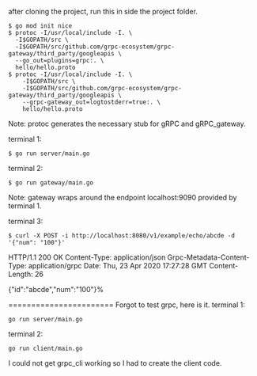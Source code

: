 after cloning the project, run this in side the project folder.
```
$ go mod init nice
$ protoc -I/usr/local/include -I. \
  -I$GOPATH/src \  
  -I$GOPATH/src/github.com/grpc-ecosystem/grpc-gateway/third_party/googleapis \
  --go_out=plugins=grpc:. \
  hello/hello.proto  
$ protoc -I/usr/local/include -I. \
    -I$GOPATH/src \
    -I$GOPATH/src/github.com/grpc-ecosystem/grpc-gateway/third_party/googleapis \
    --grpc-gateway_out=logtostderr=true:. \
    hello/hello.proto
```
Note: protoc generates the necessary stub for gRPC and gRPC_gateway.

terminal 1:
```
$ go run server/main.go
```

terminal 2:
```
$ go run gateway/main.go
```
Note: gateway wraps around the endpoint localhost:9090 provided by terminal 1.

terminal 3:
```
$ curl -X POST -i http://localhost:8080/v1/example/echo/abcde -d '{"num": "100"}'
```
HTTP/1.1 200 OK
Content-Type: application/json
Grpc-Metadata-Content-Type: application/grpc
Date: Thu, 23 Apr 2020 17:27:28 GMT
Content-Length: 26

{"id":"abcde","num":"100"}%

=======================
Forgot to test grpc, here is it.
terminal 1:
```
go run server/main.go
```

terminal 2:
```
go run client/main.go
```

I could not get grpc_cli working so I had to create the client code. 
